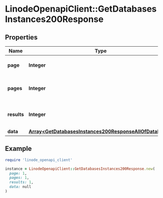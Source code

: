 # LinodeOpenapiClient::GetDatabasesInstances200Response

## Properties

| Name | Type | Description | Notes |
| ---- | ---- | ----------- | ----- |
| **page** | **Integer** | __Read-only__ The current [page](https://techdocs.akamai.com/linode-api/reference/pagination). | [optional][readonly] |
| **pages** | **Integer** | __Read-only__ The total number of [pages](https://techdocs.akamai.com/linode-api/reference/pagination). | [optional][readonly] |
| **results** | **Integer** | __Read-only__ The total number of results. | [optional][readonly] |
| **data** | [**Array&lt;GetDatabasesInstances200ResponseAllOfDataInner&gt;**](GetDatabasesInstances200ResponseAllOfDataInner.md) |  | [optional] |

## Example

```ruby
require 'linode_openapi_client'

instance = LinodeOpenapiClient::GetDatabasesInstances200Response.new(
  page: 1,
  pages: 1,
  results: 1,
  data: null
)
```

